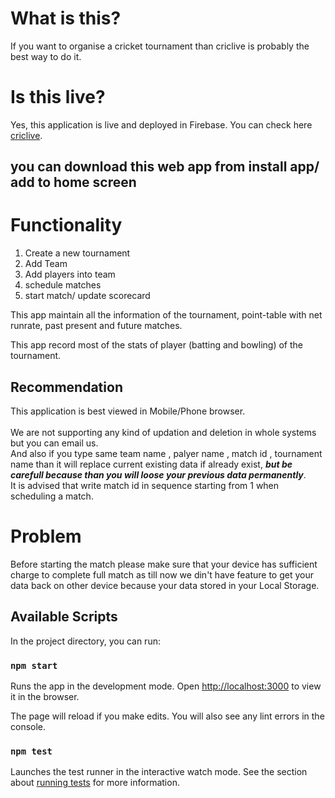 # What is this?
If you want to organise a cricket tournament than criclive is probably the best way to do it.
# Is this live?
Yes, this application is live and deployed in Firebase. You can check here [criclive](https://criclive-b357f.web.app/).
<br>
## you can download this web app from install app/ add to home screen 

# Functionality
1. Create a new tournament
2. Add Team 
3. Add players into team 
4. schedule matches
5. start match/ update scorecard

This app maintain all the information of the tournament, point-table with net runrate, past present and future matches.<br>

This app record most of the stats of player (batting and bowling) of the tournament.

## Recommendation

This application is best viewed in Mobile/Phone browser.<br>
<br>
We are not supporting any kind of updation and deletion in whole systems but you can email us.<br>
And also if you type same team name , palyer name , match id , tournament name than it will replace current existing data if already exist, 
<b><i>but be carefull because than you will loose your previous data permanently</i></b>.
<br>
It is advised that write match id in sequence starting from 1 when scheduling a match.
# Problem
Before starting the match please make sure that your device has sufficient charge to complete full match 
as till now we din't have feature to get your data back on other device because your data stored in your Local Storage.

## Available Scripts
In the project directory, you can run:
### `npm start`
Runs the app in the development mode. Open [http://localhost:3000](http://localhost:3000) to view it in the browser.

The page will reload if you make edits. You will also see any lint errors in the console.
### `npm test`

Launches the test runner in the interactive watch mode. See the section about [running tests](https://facebook.github.io/create-react-app/docs/running-tests) for more information.